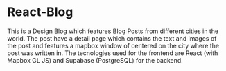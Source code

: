 # React-Blog
This is a Design Blog which features Blog Posts from different cities in the world. The post have a detail page which contains 
the text and images of the post and features a mapbox window of centered on the city where the post was written in.
The tecnologies used for the frontend are React (with Mapbox GL JS) and Supabase (PostgreSQL) for the backend. 
